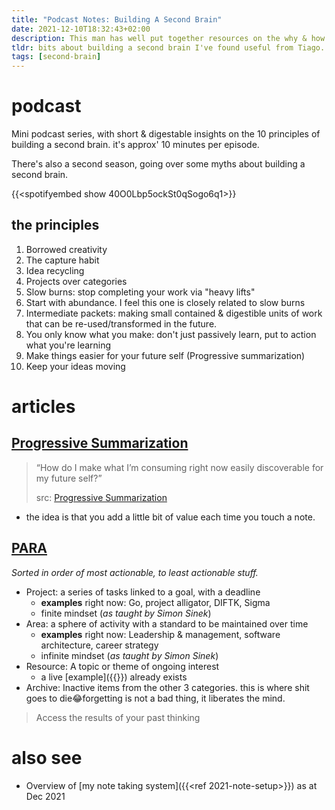 ```yaml
---
title: "Podcast Notes: Building A Second Brain"
date: 2021-12-10T18:32:43+02:00
description: This man has well put together resources on the why & how of a second brain.
tldr: bits about building a second brain I've found useful from Tiago.
tags: [second-brain]
---
```


# podcast

Mini podcast series, with short & digestable insights on the 10 principles of building a second brain. it's approx' 10 minutes per episode.

There's also a second season, going over some myths about building a second brain.

{{<spotifyembed show 40O0Lbp5ockSt0qSogo6q1>}}

## the principles

1. Borrowed creativity
2. The capture habit
3. Idea recycling
4. Projects over categories
5. Slow burns: stop completing your work via "heavy lifts"
6. Start with abundance. I feel this one is closely related to slow burns
7. Intermediate packets: making small contained & digestible units of work that can be re-used/transformed in the future.
8. You only know what you make: don't just passively learn, put to action what you're learning
9. Make things easier for your future self (Progressive summarization)
10. Keep your ideas moving

# articles

## [Progressive Summarization](https://fortelabs.co/blog/progressive-summarization-a-practical-technique-for-designing-discoverable-notes/)
>
> “How do I make what I’m consuming right now easily discoverable for my future self?”
>
> src: [Progressive Summarization](https://fortelabs.co/blog/progressive-summarization-a-practical-technique-for-designing-discoverable-notes/)

- the idea is that you add a little bit of value each time you touch a note.

## [PARA](https://fortelabs.co/blog/para/)

*Sorted in order of most actionable, to least actionable stuff.*

- Project: a series of tasks linked to a goal, with a deadline
  - **examples** right now: Go, project alligator, DIFTK, Sigma
  - finite mindset (*as taught by Simon Sinek*)
- Area: a sphere of activity with a standard to be maintained over time
  - **examples** right now: Leadership & management, software architecture, career strategy
  - infinite mindset (*as taught by Simon Sinek*)
- Resource: A topic or theme of ongoing interest
  - a live [example]({{<ref resource>}}) already exists
- Archive: Inactive items from the other 3 categories. this is where shit goes to die😂forgetting is not a bad thing, it liberates the mind.

> Access the results of your past thinking

# also see

- Overview of [my note taking system]({{<ref 2021-note-setup>}}) as at Dec 2021
